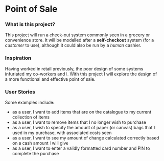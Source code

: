 # Point of Sale

### What is this project?

This project will run a check-out system commonly seen in
a grocery or convenience store. It will be modelled after
a **self-checkout** system (for a *customer* to use), 
although it could also be run by a *human* cashier.

### Inspiration

Having worked in retail previously, the poor design of some
systems infuriated my co-workers and I. With this project
I will explore the design of a more functional and
effective point of sale.

### User Stories
Some examples include:
- as a user, I want to add items that are on the
catalogue to my current collection of items
- as a user, I want to remove items that I no longer
wish to purchase
- as a user, I wish to specify the amount of paper
(or canvas) bags that I used in my purchase, with associated
costs seen
- as a user, I want to see my amount of change calculated
correctly based on a cash amount I will give
- as a user, I want to enter a validly formatted card
number and PIN to complete the purchase

